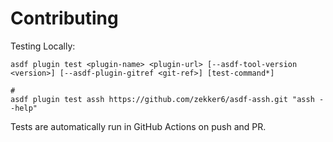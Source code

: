 # Contributing

Testing Locally:

```shell
asdf plugin test <plugin-name> <plugin-url> [--asdf-tool-version <version>] [--asdf-plugin-gitref <git-ref>] [test-command*]

#
asdf plugin test assh https://github.com/zekker6/asdf-assh.git "assh --help"
```

Tests are automatically run in GitHub Actions on push and PR.
